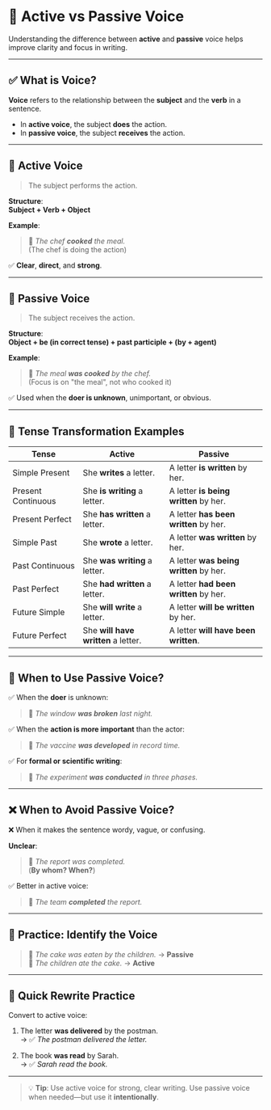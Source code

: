 # 🔄 Active vs Passive Voice

Understanding the difference between **active** and **passive** voice helps improve clarity and focus in writing.

---

## ✅ What is Voice?

**Voice** refers to the relationship between the **subject** and the **verb** in a sentence.

- In **active voice**, the subject **does** the action.
- In **passive voice**, the subject **receives** the action.

---

## 🔹 Active Voice

> The subject performs the action.

**Structure**:  
**Subject + Verb + Object**

**Example**:

> 🔹 _The chef **cooked** the meal._  
> (The chef is doing the action)

✅ **Clear**, **direct**, and **strong**.

---

## 🔸 Passive Voice

> The subject receives the action.

**Structure**:  
**Object + be (in correct tense) + past participle + (by + agent)**

**Example**:

> 🔹 _The meal **was cooked** by the chef._  
> (Focus is on "the meal", not who cooked it)

✅ Used when the **doer is unknown**, unimportant, or obvious.

---

## 📌 Tense Transformation Examples

| Tense              | Active                              | Passive                                |
| ------------------ | ----------------------------------- | -------------------------------------- |
| Simple Present     | She **writes** a letter.            | A letter **is written** by her.        |
| Present Continuous | She **is writing** a letter.        | A letter **is being written** by her.  |
| Present Perfect    | She **has written** a letter.       | A letter **has been written** by her.  |
| Simple Past        | She **wrote** a letter.             | A letter **was written** by her.       |
| Past Continuous    | She **was writing** a letter.       | A letter **was being written** by her. |
| Past Perfect       | She **had written** a letter.       | A letter **had been written** by her.  |
| Future Simple      | She **will write** a letter.        | A letter **will be written** by her.   |
| Future Perfect     | She **will have written** a letter. | A letter **will have been written**.   |

---

## 🤔 When to Use Passive Voice?

✅ When the **doer** is unknown:

> 🔹 _The window **was broken** last night._

✅ When the **action is more important** than the actor:

> 🔹 _The vaccine **was developed** in record time._

✅ For **formal or scientific writing**:

> 🔹 _The experiment **was conducted** in three phases._

---

## ❌ When to Avoid Passive Voice?

❌ When it makes the sentence wordy, vague, or confusing.

**Unclear**:

> 🔹 _The report was completed._  
> (**By whom? When?**)

✅ Better in active voice:

> 🔹 _The team **completed** the report._

---

## 🧪 Practice: Identify the Voice

> 🔹 _The cake was eaten by the children._ → **Passive**  
> 🔹 _The children ate the cake._ → **Active**

---

## 🔁 Quick Rewrite Practice

Convert to active voice:

1. The letter **was delivered** by the postman.  
   → ✅ _The postman delivered the letter._

2. The book **was read** by Sarah.  
   → ✅ _Sarah read the book._

---

> 💡 **Tip**: Use active voice for strong, clear writing. Use passive voice when needed—but use it **intentionally**.
